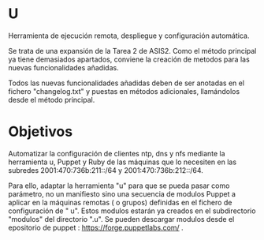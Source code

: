 # U
Herramienta de ejecución remota, despliegue y configuración automática.

Se trata de una expansión de la Tarea 2 de ASIS2.
Como el método principal ya tiene demasiados apartados, conviene la creación de metodos para las nuevas funcionalidades añadidas.

Todos las nuevas funcionalidades añadidas deben de ser anotadas en el fichero "changelog.txt" y puestas en métodos adicionales, llamándolos desde el método principal.

# Objetivos

Automatizar la configuración de clientes ntp, dns y nfs mediante la herramienta u, Puppet y Ruby de las máquinas que
lo necesiten en las subredes 2001:470:736b:211::/64 y 2001:470:736b:212::/64.

Para ello, adaptar la herramienta "u" para que se pueda pasar como parámetro, no un manifiesto sino una secuencia
de modulos Puppet a aplicar en la máquinas remotas ( o grupos) definidas en el fichero de configuración de " u".
Estos modulos estarán ya creados en el subdirectorio "modulos" del directorio ".u". Se pueden descargar modulos
desde el epositorio de puppet : https://forge.puppetlabs.com/ .